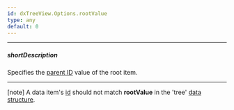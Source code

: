 ```yaml
---
id: dxTreeView.Options.rootValue
type: any
default: 0
---
```

---
##### shortDescription
Specifies the [parent ID](/api-reference/10%20UI%20Components/dxTreeView/1%20Configuration/parentIdExpr.md '/Documentation/ApiReference/UI_Components/dxTreeView/Configuration/#parentIdExpr') value of the root item.

---
[note] A data item's [id](/Documentation/ApiReference/UI_Components/dxTreeView/Configuration/items/#id) should not match **rootValue** in the 'tree' [data structure](/Documentation/ApiReference/UI_Components/dxTreeView/Configuration/#dataStructure).